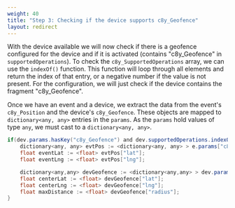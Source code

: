 ```yaml
---
weight: 40
title: "Step 3: Checking if the device supports c8y_Geofence"
layout: redirect
---
```


With the device available we will now check if there is a geofence configured for the device and if it is activated (contains "c8y_Geofence" in `supportedOperations`). To check the `c8y_SupportedOperations` array, we can use the `indexOf()` function. This function will loop through all elements and return the index of that entry, or a negative number if the value is not present. For the configuration, we will just check if the device contains the fragment "c8y_Geofence".

Once we have an event and a device, we extract the data from the event's `c8y_Position` and the device's `c8y_Geofence`. These objects are mapped to `dictionary<any, any>` entries in the `params`. As the `params` hold values of type `any`, we must cast to a `dictionary<any, any>`.

```java
if(dev.params.hasKey("c8y_Geofence") and dev.supportedOperations.indexOf("c8y_Geofence") >= 0) {
	dictionary<any, any> evtPos := <dictionary<any, any> > e.params["c8y_Position"];
	float eventLat := <float> evtPos["lat"];
	float eventLng := <float> evtPos["lng"];

	dictionary<any,any> devGeofence := <dictionary<any,any> > dev.params["c8y_Geofence"];
	float centerLat := <float> devGeofence["lat"];
	float centerLng := <float> devGeofence["lng"];
	float maxDistance := <float> devGeofence["radius"];
}
```
